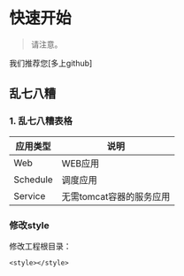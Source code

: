# 快速开始
> 请注意。


我们推荐您[多上github]


## 乱七八糟

### 1. 乱七八糟表格


应用类型|说明
-|-
 Web|WEB应用
 Schedule|调度应用
 Service|无需tomcat容器的服务应用


### 修改style
修改工程根目录：
```
<style></style>
```
